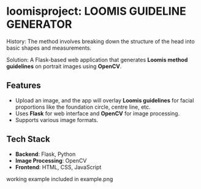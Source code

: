 # loomisproject: LOOMIS GUIDELINE GENERATOR
History: The method involves breaking down the structure of the head into basic shapes and measurements.

Solution: A Flask-based web application that generates **Loomis method guidelines** on portrait images using **OpenCV**.

## Features
- Upload an image, and the app will overlay **Loomis guidelines** for facial proportions like the foundation circle, centre line, etc.
- Uses **Flask** for web interface and **OpenCV** for image processing.
- Supports various image formats.

## Tech Stack
- **Backend**: Flask, Python  
- **Image Processing**: OpenCV  
- **Frontend**: HTML, CSS, JavaScript 

working example included in example.png
